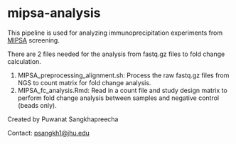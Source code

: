 # mipsa-analysis

This pipeline is used for analyzing immunoprecipitation experiments from [MIPSA]([https://doi.org/10.1101/622803](https://www.nature.com/articles/s41551-022-00925-y)) screening. 

There are 2 files needed for the analysis from fastq.gz files to fold change calculation. 
1. MIPSA_preprocessing_alignment.sh: Process the raw fastq.gz files from NGS to count matrix for fold change analysis.
2. MIPSA_fc_analysis.Rmd: Read in a count file and study design matrix to perform fold change analysis between samples and negative control (beads only).

Created by Puwanat Sangkhapreecha

Contact: psangkh1@jhu.edu
